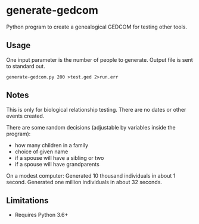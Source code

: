 # generate-gedcom

Python program to create a genealogical GEDCOM for testing other tools.

## Usage

One input parameter is the number of people to generate. Output file is sent to standard out.

```
generate-gedcom.py 200 >test.ged 2>run.err
```

## Notes

This is only for biological relationship testing. There are no dates or other events created.

There are some random decisions (adjustable by variables inside the program):
- how many children in a family
- choice of given name
- if a spouse will have a sibling or two
- if a spouse will have grandparents

On a modest computer:
Generated 10 thousand individuals in about 1 second.
Generated one million individuals in about 32 seconds.

## Limitations

- Requires Python 3.6+
